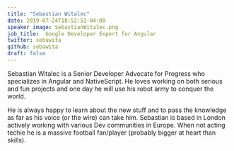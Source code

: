 ```yaml
---
title: "Sebastian Witalec"
date: 2019-07-24T18:52:51-04:00
speaker_image: SebastianWitalec.png
job_title:  Google Developer Expert for Angular
twitter: sebawita
github: sebawita
draft: false
---
```


Sebastian Witalec is a Senior Developer Advocate for Progress who specializes in Angular and NativeScript. He loves working on both serious and fun projects and one day he will use his robot army to conquer the world.

He is always happy to learn about the new stuff and to pass the knowledge as far as his voice (or the wire) can take him. Sebastian is based in London actively working with various Dev communities in Europe. When not acting techie he is a massive football fan/player (probably bigger at heart than skills).